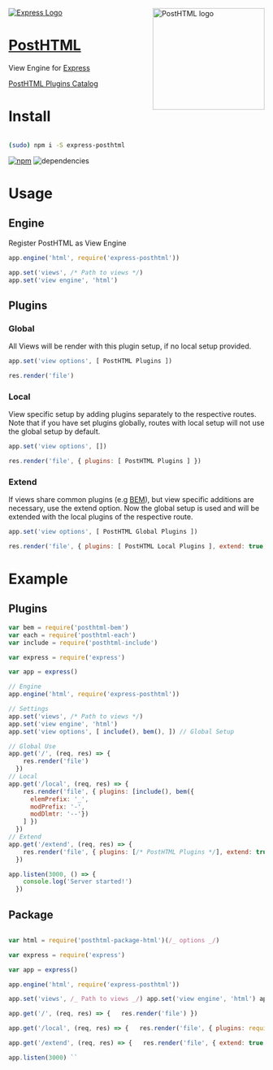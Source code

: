 [![Express Logo](https://i.cloudup.com/zfY6lL7eFa-3000x3000.png)](http://expressjs.com/) <img align="right" width="220" height="200" title="PostHTML logo" src="http://posthtml.github.io/posthtml/logo.svg">

# [PostHTML](https://github.com/posthtml/posthtml)
View Engine for [Express](expressjs.com)

[PostHTML Plugins Catalog](https://maltsev.github.io/posthtml-plugins/)

# Install

```bash

(sudo) npm i -S express-posthtml
```

[![npm](https://badge.fury.io/js/express-posthtml.svg)](https://badge.fury.io/js/express-posthtml) ![dependencies](https://david-dm.org/michael-ciniawsky/express-posthtml.svg)

# Usage
## Engine
Register PostHTML as View Engine

```javascript
app.engine('html', require('express-posthtml'))

app.set('views', /* Path to views */)
app.set('view engine', 'html')
```

## Plugins
### Global
All Views will be render with this plugin setup, if no local setup provided.

```javascript
app.set('view options', [ PostHTML Plugins ])
```

```javascript
res.render('file')
```

### Local
View specific setup by adding plugins separately to the respective routes. Note that if you have set plugins globally, routes with local setup will not use the global setup by default.

```javascript
app.set('view options', [])
```

```javascript
res.render('file', { plugins: [ PostHTML Plugins ] })
```

### Extend
If views share common plugins (e.g [BEM](https://github.com/rajdee/posthtml-bem)), but view specific additions are necessary, use the extend option. Now the global setup is used and will be extended with the local plugins of the respective route.

```javascript
app.set('view options', [ PostHTML Global Plugins ])
```

```javascript
res.render('file', { plugins: [ PostHTML Local Plugins ], extend: true, })
```

# Example
## Plugins

```javascript
var bem = require('posthtml-bem')
var each = require('posthtml-each')
var include = require('posthtml-include')

var express = require('express')

var app = express()

// Engine
app.engine('html', require('express-posthtml'))

// Settings
app.set('views', /* Path to views */)
app.set('view engine', 'html')
app.set('view options', [ include(), bem(), ]) // Global Setup

// Global Use
app.get('/', (req, res) => {
    res.render('file')
  })
// Local
app.get('/local', (req, res) => {
    res.render('file', { plugins: [include(), bem({
      elemPrefix: '_',
      modPrefix: '-',
      modDlmtr: '--'})
    ] })
  })
// Extend
app.get('/extend', (req, res) => {
    res.render('file', { plugins: [/* PostHTML Plugins */], extend: true } )
  })  

app.listen(3000, () => {
    console.log('Server started!')
  })
```

## Package
```js

var html = require('posthtml-package-html')(/_ options _/)

var express = require('express')

var app = express()

app.engine('html', require('express-posthtml'))

app.set('views', /_ Path to views _/) app.set('view engine', 'html') app.set('view options', html)

app.get('/', (req, res) => {   res.render('file') })

app.get('/local', (req, res) => {   res.render('file', { plugins: require('posthtml-package-html')({     bem: { elemPrefix: '_', modPrefix: '-', modDlmtr: '--'}})   }) })

app.get('/extend', (req, res) => {   res.render('file', { extend: true, plugins: [     require('posthtml-style-to-file')({ path: './test/styles/style.css' })   ] }) })

app.listen(3000) ``
